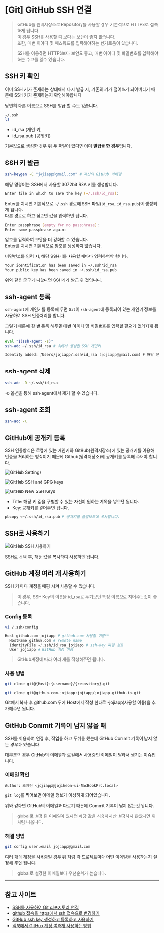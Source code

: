 # [Git] GitHub SSH 연결

> GitHub를 원격저장소로 Repository를 사용할 경우 기본적으로 HTTPS로 접속하게 됩니다.  
> 이 경우 SSH를 사용할 때 보다는 보안이 좋지 않습니다.  
> 또한, 매번 아이디 및 패스워드를 입력해야하는 번거로움이 있습니다.
>
> SSH를 이용하면 HTTPS보다 보안도 좋고, 매번 아이디 및 비밀번호를 입력해야하는 수고를 덜수 있습니다.

## SSH 키 확인

이미 SSH 키가 존재하는 상태에서 다시 발급 시, 기존의 키가 덮어쓰기 되어버리기 때문에 SSH 키가 존재하는지 확인해야합니다.

당연히 다른 이름으로 SSH를 발급 할 수도 있습니다.

```zsh
~/.ssh
ls
```

- id_rsa (개인 키)
- id_rsa.pub (공개 키)

기본값으로 생성한 경우 위 두 파일이 있다면 이미 **발급을 한 경우**입니다.

## SSH 키 발급

```zsh
ssh-keygen -C "jojiapp@gmail.com" # 자신의 GitHub 이메일
```

해당 명령어는 SSH에서 사용할 3072bit RSA 키를 생성합니다.

```zsh
Enter file in which to save the key (~/.ssh/id_rsa):
```

Enter를 치시면 기본적으로 `~/.ssh` 경로에 SSH 파일(`id_rsa`, `id_rsa.pub`)이 생성되게 됩니다.  
다른 경로로 하고 싶으면 값을 입력하면 됩니다.

```zsh
Enter passphrase (empty for no passphrase):
Enter same passphrase again:
```

암호를 입력하여 보안을 더 강화할 수 있습니다.  
Enter를 치시면 기본적으로 암호를 생성하지 않습니다.

비밀번호를 입력 시, 해당 SSH키를 사용할 때마다 입력하여야 합니다.

```zsh
Your identification has been saved in ~/.ssh/id_rsa
Your public key has been saved in ~/.ssh/id_rsa.pub
```

위와 같은 문구가 나왔다면 SSH키가 발급 된 것입니다.

## ssh-agent 등록

`ssh-agent`에 개인키를 등록해 두면 `Git`이 `ssh-agent`에 등록되어 있는 개인키 정보를 사용하여 SSH 인증처리를 합니다.

그렇기 때문에 한 번 등록 해두면 매번 아이디 및 비밀번호를 입력할 필요가 없어지게 됩니다.

```zsh
eval "$(ssh-agent -s)"
ssh-add ~/.ssh/id_rsa # 위에서 생성한 SSH 개인키

Identity added: /Users/jojiapp/.ssh/id_rsa (jojiapp@gmail.com) # 해당 문구가 출력되면 등록 된 것입니다.
```

## ssh-agent 삭제

```zsh
ssh-add -D ~/.ssh/id_rsa
```

`-D` 옵션을 통해 ssh-agent에서 제거 할 수 있습니다.

## ssh-agent 조회

```zsh
ssh-add -l
```

## GitHub에 공개키 등록

SSH 인증방식은 로컬에 있는 개인키와 GitHub(원격저장소)에 있는 공개키를 이용해 인증을 처리하는 방식이기 때문에 Github(원격저장소)에 공개키를 등록해 주어야 합니다.

![GitHub Settings](../../public/_posts/Git/GitHub_SSH_연결/screenshot1.png)

![GitHub SSH and GPG keys](../../public/_posts/Git/GitHub_SSH_연결/screenshot2.png)

![GitHub New SSH Keys](../../public/_posts/Git/GitHub_SSH_연결/screenshot3.png)

- Title: 해당 키 값을 구별할 수 있는 자신이 원하는 제목을 넣으면 됩니다.
- Key: 공개키를 넣어주면 됩니다.

```zsh
pbcopy <~/.ssh/id_rsa.pub # 공개키를 클립보드에 복사합니다.
```

## SSH로 사용하기

![GitHub SSH 사용하기](../../public/_posts/Git/GitHub_SSH_연결/screenshot4.png)

SSH로 선택 후, 해당 값을 복사하여 사용하면 됩니다.

## GitHub 계정 여러 개 사용하기

SSH 키 마다 계정을 매핑 시켜 사용할 수 있습니다.

> 이 경우, SSH Key의 이름을 id_rsa로 두기보단 특정 이름으로 지어주는것이 좋습니다.

### Config 등록

```zsh
vi /.ssh/config
```

```zsh
Host github.com-jojiapp # github.com-사용할 이름**
  HostName github.com # remote name
  IdentityFile ~/.ssh/id_rsa_jojiapp # ssh-key 파일 경로
  User jojiapp # GitHub 계정 이름
```

> GitHub계정에 따라 여러 개를 작성해주면 됩니다.

### 사용 방법

```zsh
git clone git@{Host}:{username}/{repository}.git
```

```zsh
git clone git@github.com-jojiapp:jojiapp/jojiapp.github.io.git
```

Git에서 복사 후 github.com 뒤에 Host에서 작성 한대로 -jojiapp(사용할 이름)을 추가해주면 됩니다.

## GitHub Commit 기록이 남지 않을 때

SSH를 이용하여 연결 후, 작업을 하고 푸쉬를 했는데 GitHub Commit 기록이 남지 않는 경우가 있습니다.

대부분의 경우 GitHub의 이메일과 로컬에서 사용중인 이메일이 달라서 생기는 이슈입니다.

### 이메일 확인

```zsh
Author: 조지헌 <jojiapp@jojiheon-ui-MacBookPro.local>
```

`git log`를 찍어보면 이메일 정보가 이상하게 되어있습니다.

위와 같다면 GitHub의 이메일과 다르기 때문에 Commit 기록이 남지 않는것 입니다.

> global로 설정 된 이메일이 있다면 해당 값을 사용하지만 설정하지 않았다면 위 처럼 나옵니다.

### 해결 방법

```zsh
git config user.email jojiapp@gmail.com
```

여러 개의 계정을 사용중일 경우 위 처럼 각 프로젝트마다 어떤 이메일을 사용하는지 설정해 주면 됩니다.

> global로 설정한 이메일보다 우선순위가 높습니다.

---

## 참고 사이트

- [SSH를 사용하여 Git 리포지토리 연결](https://docs.microsoft.com/ko-kr/azure/devops/repos/git/use-ssh-keys-to-authenticate?view=azure-devops)
- [github 접속을 https에서 ssh 접속으로 변경하기](https://velog.io/@igotoo/github-%EC%A0%91%EC%86%8D%EC%9D%84-https%EC%97%90%EC%84%9C-ssh-%EC%A0%91%EC%86%8D%EC%9C%BC%EB%A1%9C-%EB%B3%80%EA%B2%BD%ED%95%98%EA%B8%B0)
- [GitHub ssh key 생성하고 등록하고 사용하기](https://syung05.tistory.com/20)
- [맥북에서 GitHub 계정 여러개 사용하는 방법](https://somjang.tistory.com/entry/%EB%A7%A5%EB%B6%81%EC%97%90%EC%84%9C-GitHub-%EA%B3%84%EC%A0%95-%EC%97%AC%EB%9F%AC%EA%B0%9C-%EC%82%AC%EC%9A%A9%ED%95%98%EB%8A%94-%EB%B0%A9%EB%B2%95)